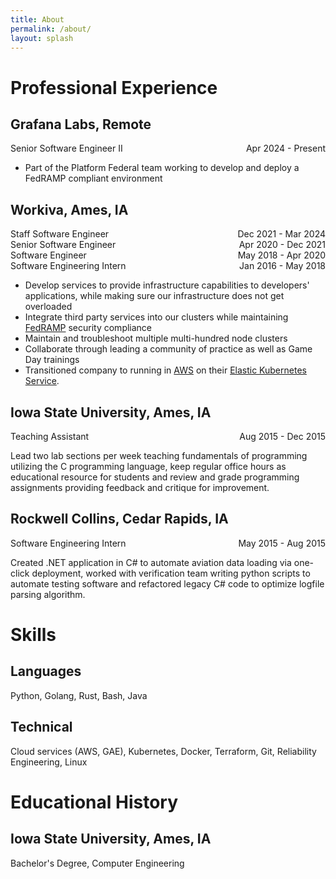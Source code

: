 ```yaml
---
title: About
permalink: /about/
layout: splash
---
```


# Professional Experience

## Grafana Labs, Remote
<span class="sub-title">Senior Software Engineer II <span style="float: right;">Apr 2024 - Present</span></span>

  - Part of the Platform Federal team working to develop and deploy a FedRAMP compliant environment

## __Workiva__, Ames, IA
<span class="sub-title">Staff Software Engineer <span style="float: right;">Dec 2021 - Mar 2024</span></span> \
<span class="sub-title">Senior Software Engineer <span style="float: right;">Apr 2020 - Dec 2021</span></span> \
<span class="sub-title">Software Engineer <span style="float: right;">May 2018 - Apr 2020</span></span> \
<span class="sub-title">Software Engineering Intern <span style="float: right;">Jan 2016 - May 2018</span></span>

  - Develop services to provide infrastructure capabilities to developers' applications, while
    making sure our infrastructure does not get overloaded
  - Integrate third party services into our clusters while maintaining
    [FedRAMP](https://www.fedramp.gov/) security compliance
  - Maintain and troubleshoot multiple multi-hundred node clusters
  - Collaborate through leading a community of practice as well as Game Day trainings
  - Transitioned company to running in [AWS](https://aws.amazon.com/) on their
    [Elastic Kubernetes Service](https://aws.amazon.com/eks/).

## Iowa State University, Ames, IA
<span class="sub-title">Teaching Assistant <span style="float: right;">Aug 2015 - Dec 2015</span></span>

Lead two lab sections per week teaching fundamentals of programming utilizing the C programming
language, keep regular office hours as educational resource for students and review and grade
programming assignments providing feedback and critique for improvement.

## Rockwell Collins, Cedar Rapids, IA
<span class="sub-title">Software Engineering Intern <span style="float: right;">May 2015 - Aug 2015</span></span>

Created .NET application in C# to automate aviation data loading via one-click deployment, worked
with verification team writing python scripts to automate testing software and refactored legacy C#
code to optimize logfile parsing algorithm.


# Skills

## Languages

Python, Golang, Rust, Bash, Java

## Technical

Cloud services (AWS, GAE), Kubernetes, Docker, Terraform, Git, Reliability Engineering, Linux

# Educational History

## Iowa State University, Ames, IA
<span class="sub-title">Bachelor's Degree, Computer Engineering</span>
